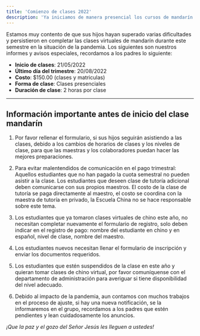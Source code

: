 ```yaml
---
title: 'Comienzo de clases 2022'
description: 'Ya iniciamos de manera presencial los cursos de mandarín de todos los niveles. También se inició los cursos de instrumentos musicales.'
---
```


Estamos muy contento de que sus hijos hayan superado varias dificultades y persistieron en completar las clases virtuales de mandarín durante este semestre en la situación de la pandemia. Los siguientes son nuestros informes y avisos especiales, recordamos a los padres lo siguiente:

- **Inicio de clases**: 21/05/2022
- **Último día del trimestre**: 20/08/2022
- **Costo**: $150.00 (clases y matriculas)
- **Forma de clase**: Clases presenciales
- **Duración de clase**: 2 horas por clase

***

<div class="mt-8">

## Información importante antes de inicio del clase mandarín

1. Por favor rellenar el formulario, si sus hijos seguirán asistiendo a las clases, debido a los cambios de horarios de clases y los niveles de clase, para que las maestras y los colaboradores puedan hacer las mejores preparaciones.

2. Para evitar malentendidos de comunicación en el pago trimestral: Aquellos estudiantes que no han pagado la cuota semestral no pueden asistir a la clase. Los estudiantes que deseen clase de tutoría adicional deben comunicarse con sus propios maestros. El costo de la clase de tutoría se paga directamente al maestro, el costo se coordina con la maestra de tutoría en privado, la Escuela China no se hace responsable sobre este tema.

3. Los estudiantes que ya tomaron clases virtuales de chino este año, no necesitan completar nuevamente el formulario de registro, solo deben indicar en el registro de pago: nombre del estudiante en chino y en español, nivel de clase, nombre del maestro.

4. Los estudiantes nuevos necesitan llenar el formulario de inscripción y enviar los documentos requeridos.

5. Los estudiantes que estén suspendidos de la clase en este año y quieran tomar clases de chino virtual, por favor comuníquense con el departamento de administración para averiguar si tiene disponibilidad del nivel adecuado.

6. Debido al impacto de la pandemia, aun contamos con muchos trabajos en el proceso de ajuste, si hay una nueva notificación, se la informaremos en el grupo, recordamos a los padres que estén pendientes y lean cuidadosamente los anuncios.

<span class="w-full text-center">

*¡Que la paz y el gozo del Señor Jesús les lleguen a ustedes!*

</span>

</div>